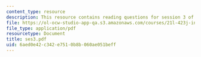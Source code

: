 ```yaml
---
content_type: resource
description: This resource contains reading questions for session 3 of the course.
file: https://ol-ocw-studio-app-qa.s3.amazonaws.com/courses/21l-423j-introduction-to-anglo-american-folk-music-fall-2005/6aed0e42c342e7510b8b060ae051beff_ses3.pdf
file_type: application/pdf
resourcetype: Document
title: ses3.pdf
uid: 6aed0e42-c342-e751-0b8b-060ae051beff
---
```

